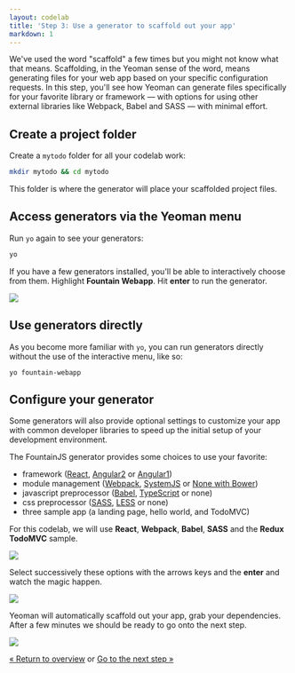 ```yaml
---
layout: codelab
title: 'Step 3: Use a generator to scaffold out your app'
markdown: 1
---
```


We've used the word "scaffold" a few times but you might not know what that means. Scaffolding, in the Yeoman sense of the word, means generating files for your web app based on your specific configuration requests. In this step, you'll see how Yeoman can generate files specifically for your favorite library or framework &mdash; with options for using other external libraries like Webpack, Babel and SASS &mdash; with minimal effort.

## Create a project folder

Create a `mytodo` folder for all your codelab work:

```sh
mkdir mytodo && cd mytodo
```

This folder is where the generator will place your scaffolded project files.

## Access generators via the Yeoman menu

Run `yo` again to see your generators:

```sh
yo
```

If you have a few generators installed, you'll be able to interactively choose from them. Highlight **Fountain Webapp**. Hit **enter** to run the generator.

![](/assets/img/codelab/03_yo_interactive.png)

<div class="note tip">

  <h2>Use generators directly</h2>

  <p>As you become more familiar with <code>yo</code>, you can run generators directly without the use of the interactive menu, like so:</p>

<pre>
<code class="language-sh">yo fountain-webapp</code>
</pre>

</div>

<h2 id="configure">Configure your generator</h2>

Some generators will also provide optional settings to customize your app with common developer libraries to speed up the initial setup of your development environment.

The FountainJS generator provides some choices to use your favorite:

* framework ([React](https://facebook.github.io/react/), [Angular2](https://angular.io/) or [Angular1](https://angularjs.org/))
* module management ([Webpack](https://webpack.github.io/), [SystemJS](https://github.com/systemjs/systemjs) or [None with Bower](http://bower.io/))
* javascript preprocessor ([Babel](https://babeljs.io/), [TypeScript](https://www.typescriptlang.org/) or none)
* css preprocessor ([SASS](http://sass-lang.com/), [LESS](http://lesscss.org/) or none)
* three sample app (a landing page, hello world, and TodoMVC)

For this codelab, we will use **React**, **Webpack**, **Babel**, **SASS** and the **Redux TodoMVC** sample.

![](/assets/img/codelab/03_yo_run_generator.png)

Select successively these options with the arrows keys and the **enter** and watch the magic happen.

![](/assets/img/codelab/03_yo_select.png)

Yeoman will automatically scaffold out your app, grab your dependencies. After a few minutes we should be ready to go onto the next step.

![](/assets/img/codelab/03_yo_end.png)

<p class="codelab-paging">
  <a href="index.html#toc">&laquo; Return to overview</a>
  or
  <a href="review-generated-files.html">Go to the next step &raquo;</a>
</p>
